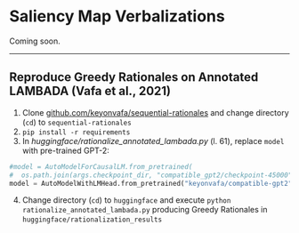 # Saliency Map Verbalizations

Coming soon.

---

## Reproduce Greedy Rationales on Annotated LAMBADA (Vafa et al., 2021)

1) Clone [github.com/keyonvafa/sequential-rationales](https://github.com/keyonvafa/sequential-rationales) and change directory (`cd`) to `sequential-rationales`
2) `pip install -r requirements`
3) In *huggingface/rationalize_annotated_lambada.py* (l. 61), replace `model` with pre-trained GPT-2:  
```python
#model = AutoModelForCausalLM.from_pretrained(
#  os.path.join(args.checkpoint_dir, "compatible_gpt2/checkpoint-45000"))
model = AutoModelWithLMHead.from_pretrained("keyonvafa/compatible-gpt2")
```
4) Change directory (`cd`) to `huggingface` and execute `python rationalize_annotated_lambada.py` producing Greedy Rationales in `huggingface/rationalization_results`
